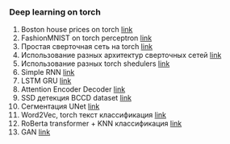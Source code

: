 ### Deep learning on torch

1. Boston house prices on torch [link](https://github.com/520911/deep_learning_torch/blob/main/dll_1.ipynb)
2. FashionMNIST on torch perceptron [link](https://github.com/520911/deep_learning_torch/blob/main/dll_2.ipynb)
3. Простая сверточная сеть на torch [link](https://github.com/520911/deep_learning_torch/blob/main/dll_3.ipynb)
4. Использование разных архитектур сверточных сетей [link](https://github.com/520911/deep_learning_torch/blob/main/dll_4.ipynb)
5. Использование разных torch shedulers [link](https://github.com/520911/deep_learning_torch/blob/main/dll_5.ipynb)
6. Simple RNN [link](https://github.com/520911/deep_learning_torch/blob/main/dll_6.ipynb)
7. LSTM GRU [link](https://github.com/520911/deep_learning_torch/blob/main/dll_7.ipynb)
8. Attention Encoder Decoder [link](https://github.com/520911/deep_learning_torch/blob/main/dll_8.ipynb)
9. SSD детекция BCCD dataset [link](https://github.com/520911/deep_learning_torch/blob/main/dll_9.ipynb)
10. Сегментация UNet [link](https://github.com/520911/deep_learning_torch/blob/main/dll_10.ipynb)
11. Word2Vec, torch текст классификация [link](https://github.com/520911/deep_learning_torch/blob/main/dll_11.ipynb)
12. RoBerta transformer + KNN классификация [link](https://github.com/520911/deep_learning_torch/blob/main/dll_12.ipynb)
13. GAN [link](https://github.com/520911/deep_learning_torch/blob/main/dll_13.ipynb)
